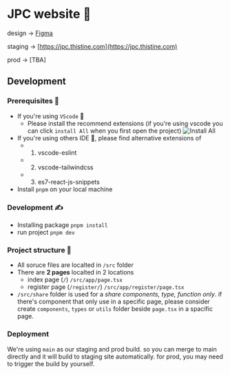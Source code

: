 # JPC website 🎉
design -> [Figma](https://www.figma.com/file/s0wl7M7f0k9ircoKrlPxyH/JPC16-Website?type=design&node-id=283%3A1297&mode=design&t=AdzJcavHB5ZwFfG0-1)


staging -> [https://jpc.thistine.com](https://jpc.thistine.com)

prod -> [TBA]

## Development

### Prerequisites 🥹
- If you're using `VScode` 👀
    - Please install the recommend extensions (if you're using vscode you can click `install All` when you first open the project)
      ![Install All](https://i.stack.imgur.com/DrPIB.png)
- If you're using others IDE 🤖, please find alternative extensions of
    - 1. vscode-eslint
    - 2. vscode-tailwindcss
    - 3. es7-react-js-snippets
- Install `pnpm` on your local machine

### Development ✍️
- Installing package `pnpm install`
- run project `pnpm dev`

### Project structure 🧱
- All soruce files are localted in `/src` folder
- There are **2 pages** localted in 2 locations
    - index page (`/`) `/src/app/page.tsx`
    - register page (`/register/`) `/src/app/register/page.tsx`
- `/src/share` folder is used for a *share components, type, function only*. if there's component that only use in a specific page, please consider create `components`, `types` or `utils` folder beside `page.tsx` in a spacific page.

### Deployment
We're using `main` as our staging and prod build. so you can merge to main directly and it will build to staging site automatically. for prod, you may need to trigger the build by yourself.